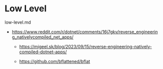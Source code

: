 # Low Level

low-level.md

*   https://www.reddit.com/r/dotnet/comments/16j7gkv/reverse_engineering_nativelycompiled_net_apps/

    *   https://migeel.sk/blog/2023/09/15/reverse-engineering-natively-compiled-dotnet-apps/

    *   https://github.com/bflattened/bflat

    